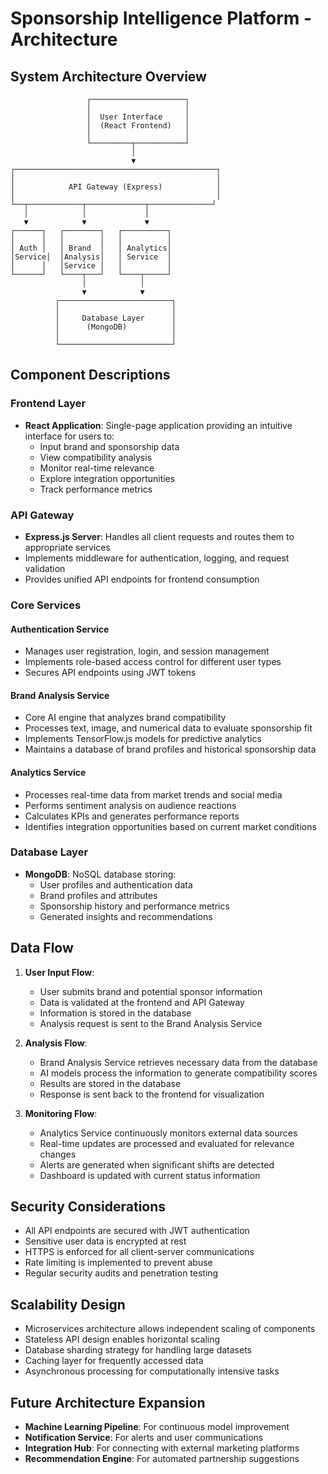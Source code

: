 # Sponsorship Intelligence Platform - Architecture

## System Architecture Overview

```
                 ┌─────────────────────┐
                 │                     │
                 │  User Interface     │
                 │  (React Frontend)   │
                 │                     │
                 └─────────┬───────────┘
                           │
                           ▼
┌─────────────────────────────────────────────┐
│                                             │
│            API Gateway (Express)            │
│                                             │
└──┬────────────┬─────────────┬──────────────┘
   │            │             │
   ▼            ▼             ▼
┌──────┐   ┌────────┐   ┌──────────┐
│      │   │        │   │          │
│ Auth │   │ Brand  │   │ Analytics│
│Service│  │Analysis│   │ Service  │
│      │   │Service │   │          │
└──────┘   └────┬───┘   └────┬─────┘
                │            │
                ▼            ▼
          ┌─────────────────────────┐
          │                         │
          │     Database Layer      │
          │      (MongoDB)          │
          │                         │
          └─────────────────────────┘
```

## Component Descriptions

### Frontend Layer
- **React Application**: Single-page application providing an intuitive interface for users to:
  - Input brand and sponsorship data
  - View compatibility analysis
  - Monitor real-time relevance
  - Explore integration opportunities
  - Track performance metrics

### API Gateway
- **Express.js Server**: Handles all client requests and routes them to appropriate services
- Implements middleware for authentication, logging, and request validation
- Provides unified API endpoints for frontend consumption

### Core Services

#### Authentication Service
- Manages user registration, login, and session management
- Implements role-based access control for different user types
- Secures API endpoints using JWT tokens

#### Brand Analysis Service
- Core AI engine that analyzes brand compatibility
- Processes text, image, and numerical data to evaluate sponsorship fit
- Implements TensorFlow.js models for predictive analytics
- Maintains a database of brand profiles and historical sponsorship data

#### Analytics Service
- Processes real-time data from market trends and social media
- Performs sentiment analysis on audience reactions
- Calculates KPIs and generates performance reports
- Identifies integration opportunities based on current market conditions

### Database Layer
- **MongoDB**: NoSQL database storing:
  - User profiles and authentication data
  - Brand profiles and attributes
  - Sponsorship history and performance metrics
  - Generated insights and recommendations

## Data Flow

1. **User Input Flow**:
   - User submits brand and potential sponsor information
   - Data is validated at the frontend and API Gateway
   - Information is stored in the database
   - Analysis request is sent to the Brand Analysis Service

2. **Analysis Flow**:
   - Brand Analysis Service retrieves necessary data from the database
   - AI models process the information to generate compatibility scores
   - Results are stored in the database
   - Response is sent back to the frontend for visualization

3. **Monitoring Flow**:
   - Analytics Service continuously monitors external data sources
   - Real-time updates are processed and evaluated for relevance changes
   - Alerts are generated when significant shifts are detected
   - Dashboard is updated with current status information

## Security Considerations

- All API endpoints are secured with JWT authentication
- Sensitive user data is encrypted at rest
- HTTPS is enforced for all client-server communications
- Rate limiting is implemented to prevent abuse
- Regular security audits and penetration testing

## Scalability Design

- Microservices architecture allows independent scaling of components
- Stateless API design enables horizontal scaling
- Database sharding strategy for handling large datasets
- Caching layer for frequently accessed data
- Asynchronous processing for computationally intensive tasks

## Future Architecture Expansion

- **Machine Learning Pipeline**: For continuous model improvement
- **Notification Service**: For alerts and user communications
- **Integration Hub**: For connecting with external marketing platforms
- **Recommendation Engine**: For automated partnership suggestions